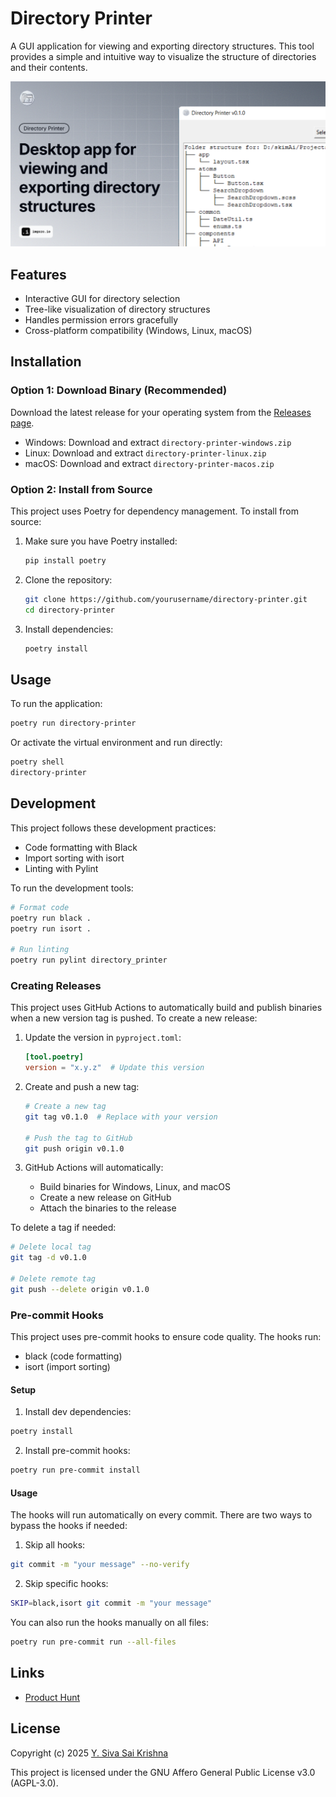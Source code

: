 # Directory Printer

A GUI application for viewing and exporting directory structures. This tool provides a simple and intuitive way to visualize the structure of directories and their contents.

![Directory Printer Header Image](./media/header-image.png)

## Features

- Interactive GUI for directory selection
- Tree-like visualization of directory structures
- Handles permission errors gracefully
- Cross-platform compatibility (Windows, Linux, macOS)

## Installation

### Option 1: Download Binary (Recommended)

Download the latest release for your operating system from the [Releases page](https://github.com/ysskrishna/directory-printer/releases).

- Windows: Download and extract `directory-printer-windows.zip`
- Linux: Download and extract `directory-printer-linux.zip`
- macOS: Download and extract `directory-printer-macos.zip`

### Option 2: Install from Source

This project uses Poetry for dependency management. To install from source:

1. Make sure you have Poetry installed:
   ```bash
   pip install poetry
   ```

2. Clone the repository:
   ```bash
   git clone https://github.com/yourusername/directory-printer.git
   cd directory-printer
   ```

3. Install dependencies:
   ```bash
   poetry install
   ```

## Usage

To run the application:

```bash
poetry run directory-printer
```

Or activate the virtual environment and run directly:

```bash
poetry shell
directory-printer
```

## Development

This project follows these development practices:
- Code formatting with Black
- Import sorting with isort
- Linting with Pylint

To run the development tools:

```bash
# Format code
poetry run black .
poetry run isort .

# Run linting
poetry run pylint directory_printer
```

### Creating Releases

This project uses GitHub Actions to automatically build and publish binaries when a new version tag is pushed. To create a new release:

1. Update the version in `pyproject.toml`:
   ```toml
   [tool.poetry]
   version = "x.y.z"  # Update this version
   ```

2. Create and push a new tag:
   ```bash
   # Create a new tag
   git tag v0.1.0  # Replace with your version

   # Push the tag to GitHub
   git push origin v0.1.0
   ```

3. GitHub Actions will automatically:
   - Build binaries for Windows, Linux, and macOS
   - Create a new release on GitHub
   - Attach the binaries to the release

To delete a tag if needed:
```bash
# Delete local tag
git tag -d v0.1.0

# Delete remote tag
git push --delete origin v0.1.0
```

### Pre-commit Hooks

This project uses pre-commit hooks to ensure code quality. The hooks run:
- black (code formatting)
- isort (import sorting)

#### Setup

1. Install dev dependencies:
```bash
poetry install
```

2. Install pre-commit hooks:
```bash
poetry run pre-commit install
```

#### Usage

The hooks will run automatically on every commit. There are two ways to bypass the hooks if needed:

1. Skip all hooks:
```bash
git commit -m "your message" --no-verify
```

2. Skip specific hooks:
```bash
SKIP=black,isort git commit -m "your message"
```

You can also run the hooks manually on all files:
```bash
poetry run pre-commit run --all-files
```

## Links

- [Product Hunt](https://www.producthunt.com/posts/directory-printer)

## License

Copyright (c) 2025 [Y. Siva Sai Krishna](https://github.com/ysskrishna)

This project is licensed under the GNU Affero General Public License v3.0 (AGPL-3.0).
